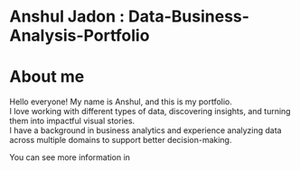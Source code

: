 # Anshul Jadon : Data-Business-Analysis-Portfolio
# About me
Hello everyone! My name is Anshul, and this is my portfolio.<br>
I love working with different types of data, discovering insights, and turning them into impactful visual stories.<br>
I have a background in business analytics and experience analyzing data across multiple domains to support better decision-making.

You can see more information in 
